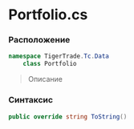 
# Portfolio.cs
### Расположение
```csharp
namespace TigerTrade.Tc.Data  
    class Portfolio
```

> Описание

### Синтаксис
```csharp
public override string ToString()
```
